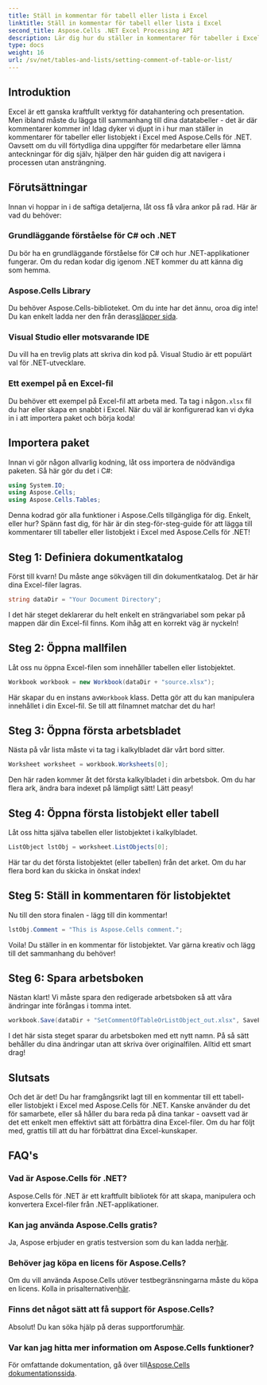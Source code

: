 ```yaml
---
title: Ställ in kommentar för tabell eller lista i Excel
linktitle: Ställ in kommentar för tabell eller lista i Excel
second_title: Aspose.Cells .NET Excel Processing API
description: Lär dig hur du ställer in kommentarer för tabeller i Excel med Aspose.Cells för .NET med vår enkla steg-för-steg-guide.
type: docs
weight: 16
url: /sv/net/tables-and-lists/setting-comment-of-table-or-list/
---
```

## Introduktion
Excel är ett ganska kraftfullt verktyg för datahantering och presentation. Men ibland måste du lägga till sammanhang till dina datatabeller - det är där kommentarer kommer in! Idag dyker vi djupt in i hur man ställer in kommentarer för tabeller eller listobjekt i Excel med Aspose.Cells för .NET. Oavsett om du vill förtydliga dina uppgifter för medarbetare eller lämna anteckningar för dig själv, hjälper den här guiden dig att navigera i processen utan ansträngning.
## Förutsättningar
Innan vi hoppar in i de saftiga detaljerna, låt oss få våra ankor på rad. Här är vad du behöver:
### Grundläggande förståelse för C# och .NET
Du bör ha en grundläggande förståelse för C# och hur .NET-applikationer fungerar. Om du redan kodar dig igenom .NET kommer du att känna dig som hemma.
### Aspose.Cells Library
 Du behöver Aspose.Cells-biblioteket. Om du inte har det ännu, oroa dig inte! Du kan enkelt ladda ner den från deras[släpper sida](https://releases.aspose.com/cells/net/).
### Visual Studio eller motsvarande IDE
Du vill ha en trevlig plats att skriva din kod på. Visual Studio är ett populärt val för .NET-utvecklare.
### Ett exempel på en Excel-fil
 Du behöver ett exempel på Excel-fil att arbeta med. Ta tag i någon`.xlsx` fil du har eller skapa en snabbt i Excel.
När du väl är konfigurerad kan vi dyka in i att importera paket och börja koda!
## Importera paket
Innan vi gör någon allvarlig kodning, låt oss importera de nödvändiga paketen. Så här gör du det i C#:
```csharp
using System.IO;
using Aspose.Cells;
using Aspose.Cells.Tables;
```
Denna kodrad gör alla funktioner i Aspose.Cells tillgängliga för dig. Enkelt, eller hur?
Spänn fast dig, för här är din steg-för-steg-guide för att lägga till kommentarer till tabeller eller listobjekt i Excel med Aspose.Cells för .NET!
## Steg 1: Definiera dokumentkatalog
Först till kvarn! Du måste ange sökvägen till din dokumentkatalog. Det är här dina Excel-filer lagras.
```csharp
string dataDir = "Your Document Directory";
```
I det här steget deklarerar du helt enkelt en strängvariabel som pekar på mappen där din Excel-fil finns. Kom ihåg att en korrekt väg är nyckeln!
## Steg 2: Öppna mallfilen
Låt oss nu öppna Excel-filen som innehåller tabellen eller listobjektet.
```csharp
Workbook workbook = new Workbook(dataDir + "source.xlsx");
```
 Här skapar du en instans av`Workbook` klass. Detta gör att du kan manipulera innehållet i din Excel-fil. Se till att filnamnet matchar det du har!
## Steg 3: Öppna första arbetsbladet
Nästa på vår lista måste vi ta tag i kalkylbladet där vårt bord sitter.
```csharp
Worksheet worksheet = workbook.Worksheets[0];
```
Den här raden kommer åt det första kalkylbladet i din arbetsbok. Om du har flera ark, ändra bara indexet på lämpligt sätt! Lätt peasy!
## Steg 4: Öppna första listobjekt eller tabell
Låt oss hitta själva tabellen eller listobjektet i kalkylbladet.
```csharp
ListObject lstObj = worksheet.ListObjects[0];
```
Här tar du det första listobjektet (eller tabellen) från det arket. Om du har flera bord kan du skicka in önskat index!
## Steg 5: Ställ in kommentaren för listobjektet
Nu till den stora finalen - lägg till din kommentar!
```csharp
lstObj.Comment = "This is Aspose.Cells comment.";
```
Voila! Du ställer in en kommentar för listobjektet. Var gärna kreativ och lägg till det sammanhang du behöver!
## Steg 6: Spara arbetsboken
Nästan klart! Vi måste spara den redigerade arbetsboken så att våra ändringar inte förångas i tomma intet.
```csharp
workbook.Save(dataDir + "SetCommentOfTableOrListObject_out.xlsx", SaveFormat.Xlsx);
```
I det här sista steget sparar du arbetsboken med ett nytt namn. På så sätt behåller du dina ändringar utan att skriva över originalfilen. Alltid ett smart drag!
## Slutsats
Och det är det! Du har framgångsrikt lagt till en kommentar till ett tabell- eller listobjekt i Excel med Aspose.Cells för .NET. Kanske använder du det för samarbete, eller så håller du bara reda på dina tankar - oavsett vad är det ett enkelt men effektivt sätt att förbättra dina Excel-filer. Om du har följt med, grattis till att du har förbättrat dina Excel-kunskaper.
## FAQ's
### Vad är Aspose.Cells för .NET?  
Aspose.Cells för .NET är ett kraftfullt bibliotek för att skapa, manipulera och konvertera Excel-filer från .NET-applikationer.
### Kan jag använda Aspose.Cells gratis?  
 Ja, Aspose erbjuder en gratis testversion som du kan ladda ner[här](https://releases.aspose.com/).
### Behöver jag köpa en licens för Aspose.Cells?  
 Om du vill använda Aspose.Cells utöver testbegränsningarna måste du köpa en licens. Kolla in prisalternativen[här](https://purchase.aspose.com/buy).
### Finns det något sätt att få support för Aspose.Cells?  
Absolut! Du kan söka hjälp på deras supportforum[här](https://forum.aspose.com/c/cells/9).
### Var kan jag hitta mer information om Aspose.Cells funktioner?  
 För omfattande dokumentation, gå över till[Aspose.Cells dokumentationssida](https://reference.aspose.com/cells/net/).
